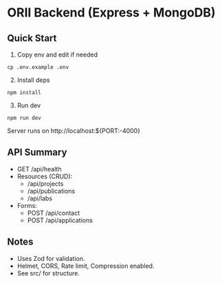 # ORII Backend (Express + MongoDB)

## Quick Start

1. Copy env and edit if needed

```
cp .env.example .env
```

2. Install deps

```
npm install
```

3. Run dev

```
npm run dev
```

Server runs on http://localhost:${PORT:-4000}

## API Summary
- GET /api/health
- Resources (CRUD):
  - /api/projects
  - /api/publications
  - /api/labs
- Forms:
  - POST /api/contact
  - POST /api/applications

## Notes
- Uses Zod for validation.
- Helmet, CORS, Rate limit, Compression enabled.
- See src/ for structure.
